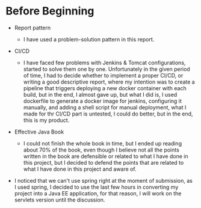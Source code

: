# Before Beginning
+ Report pattern
  - I have used a problem-solution pattern in this report.

+ CI/CD
  - I have faced few problems with Jenkins & Tomcat configurations, started to solve them one by one. Unfortunately
      in the given period of time, I had to decide whether to implement a proper CI/CD, or writing a good descriptive
      report, where my intention was to create a pipeline that triggers deploying a new docker container with each 
      build, but in the end, I almost gave up, but what I did is, I used dockerfile to generate a docker image for jenkins, 
      configuring it manually, and adding a shell script for manual deployment, what I made for thr CI/CD part is untested, 
      I could do better, but in the end, this is my product.

+ Effective Java Book
  - I could not finish the whole book in time, but I ended up reading about 70% of the book, even though I believe not 
      all the points written in the book are defensible or related to what I have done in this project, but I decided
      to defend the points that are related to what I have done in this project and aware of.

+ I noticed that we can't use spring right at the moment of submission, as I used spring, I decided to use the last few 
hours in converting my project into a Java EE application, for that reason, I will work on the servlets version until
the discussion.